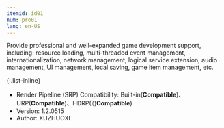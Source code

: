 ```yaml
---
itemid: id01
num: pro01
lang: en-US
---
```


Provide professional and well-expanded game development support, including: resource loading, multi-threaded event management, internationalization, network management, logical service extension, audio management, UI management, local saving, game item management, etc.  

{:.list-inline} 

+ Render Pipeline (SRP) Compatibility: Built-in(**Compatible**)、URP(**Compatible**)、HDRP(（)**Compatible**)  
+ Version: 1.2.0515  
+ Author: XUZHUOXI   

